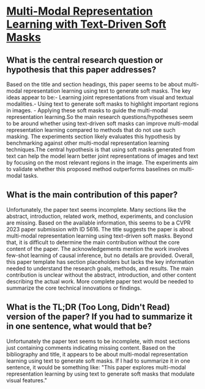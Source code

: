 # [Multi-Modal Representation Learning with Text-Driven Soft Masks](https://arxiv.org/abs/2304.00719)

## What is the central research question or hypothesis that this paper addresses?

Based on the title and section headings, this paper seems to be about multi-modal representation learning using text to generate soft masks. The key ideas appear to be:- Learning joint representations from visual and textual modalities.- Using text to generate soft masks to highlight important regions in images. - Applying these soft masks to guide the multi-modal representation learning.So the main research questions/hypotheses seem to be around whether using text-driven soft masks can improve multi-modal representation learning compared to methods that do not use such masking. The experiments section likely evaluates this hypothesis by benchmarking against other multi-modal representation learning techniques.The central hypothesis is that using soft masks generated from text can help the model learn better joint representations of images and text by focusing on the most relevant regions in the image. The experiments aim to validate whether this proposed method outperforms baselines on multi-modal tasks.


## What is the main contribution of this paper?

Unfortunately, the paper text seems incomplete. Many sections like the abstract, introduction, related work, method, experiments, and conclusion are missing. Based on the available information, this seems to be a CVPR 2023 paper submission with ID 5616. The title suggests the paper is about multi-modal representation learning using text-driven soft masks. Beyond that, it is difficult to determine the main contribution without the core content of the paper. The acknowledgements mention the work involves few-shot learning of causal inference, but no details are provided. Overall, this paper template has section placeholders but lacks the key information needed to understand the research goals, methods, and results. The main contribution is unclear without the abstract, introduction, and other content describing the actual work. More complete paper text would be needed to summarize the core technical innovations or findings.


## What is the TL;DR (Too Long, Didn't Read) version of the paper? If you had to summarize it in one sentence, what would that be?

Unfortunately the paper text seems to be incomplete, with most sections just containing comments indicating missing content. Based on the bibliography and title, it appears to be about multi-modal representation learning using text to generate soft masks. If I had to summarize it in one sentence, it would be something like: "This paper explores multi-modal representation learning by using text to generate soft masks that modulate visual features."
